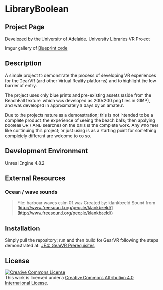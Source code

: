 LibraryBoolean
==============

Project Page
------------
Developed by the University of Adelaide, University Libraries [VR Project](https://www.adelaide.edu.au/library/projects/vr/)

Imgur gallery of [Blueprint code](http://imgur.com/gallery/wQHBj)


Description
-----------
A simple project to demonstrate the process of developing VR experiences for the GearVR (and other Virtual Reality platforms) and to highlight the low barrier of entry.

The project uses only blue prints and pre-existing assets (aside from the BeachBall texture; which was developed as 200x200 png files in GIMP), and was developed in approximately 8 days by an amateur.

Due to the projects nature as a demonstration; this is not intended to be a complete product, the experience of seeing the beach balls; then applying boolean OR / AND searches on the balls is the complete work. Any who feel like continuing this project; or just using is as a starting point for something completely different are welcome to do so.


Development Environment
-----------------------
Unreal Engine 4.8.2


External Resources
------------------
### Ocean / wave sounds

>File: harbour waves calm 01.wav
>Created by: klankbeeld
>Sound from [http://www.freesound.org/people/klankbeeld/](http://www.freesound.org/people/klankbeeld/)

Installation
------------
Simply pull the repository; run and then build for GearVR following the steps demonstrated at: [UE4: GearVR Prerequisites](https://docs.unrealengine.com/latest/INT/Platforms/GearVR/Prerequisites/index.html)


License
-------
[![Creative Commons License](https://i.creativecommons.org/l/by/4.0/88x31.png)](http://creativecommons.org/licenses/by/4.0/)  
This work is licensed under a [Creative Commons Attribution 4.0 International License](http://creativecommons.org/licenses/by/4.0/).



